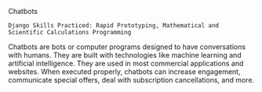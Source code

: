 Chatbots

    Django Skills Practiced: Rapid Prototyping, Mathematical and Scientific Calculations Programming

Chatbots are bots or computer programs designed to have conversations with humans. They are built with technologies like machine learning and artificial intelligence. They are used in most commercial applications and websites. When executed properly, chatbots can increase engagement, communicate special offers, deal with subscription cancellations, and more. 
